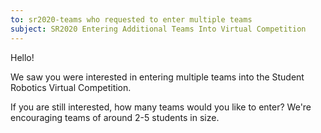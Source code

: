 ```yaml
---
to: sr2020-teams who requested to enter multiple teams
subject: SR2020 Entering Additional Teams Into Virtual Competition
---
```


Hello!

We saw you were interested in entering multiple teams into the Student Robotics Virtual Competition.

If you are still interested, how many teams would you like to enter? We're encouraging teams of around 2-5 students in size.
